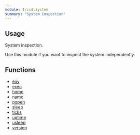 ```yaml
---
module: Irccd.System
summary: "System inspection"
---
```


## Usage

System inspection.

Use this module if you want to inspect the system independently.

## Functions

- [env](function/env.html)
- [exec](function/exec.html)
- [home](function/home.html)
- [name](function/name.html)
- [popen](function/popen.html)
- [sleep](function/sleep.html)
- [ticks](function/ticks.html)
- [uptime](function/uptime.html)
- [usleep](function/usleep.html)
- [version](function/version.html)
